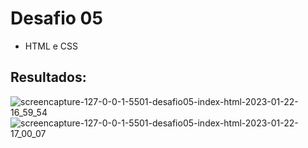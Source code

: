 # Desafio 05
- HTML e CSS

## Resultados:
![screencapture-127-0-0-1-5501-desafio05-index-html-2023-01-22-16_59_54](https://user-images.githubusercontent.com/89949855/213937565-ba81efd2-5549-4edf-b10a-ccc2f0f16e54.png)
![screencapture-127-0-0-1-5501-desafio05-index-html-2023-01-22-17_00_07](https://user-images.githubusercontent.com/89949855/213937566-cc8bd8ec-5bc2-4552-aa67-016c99e8ab5a.png)
